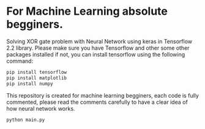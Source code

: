 # For Machine Learning absolute begginers. 
Solving XOR gate problem with Neural Network using keras in Tensorflow 2.2 library.
Please make sure you have Tensorflow and other some other packages installed if not, you can install tensorflow using the following command:

```bash
pip install tensorflow
pip install matplotlib
pip install numpy
```

This repository is created for machine learning begginers, each code is fully commented, please read the comments carefully to have a clear idea of how neural network works.

```bash
python main.py
